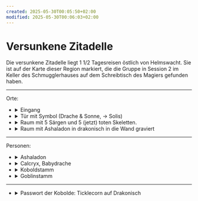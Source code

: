```yaml
---
created: 2025-05-30T00:05:50+02:00
modified: 2025-05-30T00:06:03+02:00
---
```


# Versunkene Zitadelle

Die versunkene Zitadelle liegt 1 1/2 Tagesreisen östlich von Helmswacht. Sie ist auf der Karte dieser Region markiert, die die Gruppe in Session 2 im Keller des Schmugglerhauses auf dem Schreibtisch des Magiers gefunden haben.

* * *

Orte:
<ul>
  <li><details><summary>Eingang</summary>Gepflasterte Lichtung im Wald, von stehende und gestützte Säulen umgeben, Schlucht (30ft breit, viele Kilometer lang), Eingang am Boden der Schlucht.</details></li>
  <li><details><summary>Tür mit Symbol (Drache & Sonne, -> Solis)</summary>verschlossen. Kobolde haben den Schlüssel.</details></li>
  <li><details><summary>Raum mit 5 Särgen und 5 (jetzt) toten Skeletten.</summary></details></li>
  <li><details><summary>Raum mit Ashaladon in drakonisch in die Wand graviert</summary></details></li>
</ul>

* * *

Personen:
<ul>
  <li><details><summary>Ashaladon</summary>in drakonisch in die Wand gravierter Name</details></li>
  <li><details><summary>Calcryx, Babydrache</summary>zuvor von Kobolden besessen, jetzt von Goblins entführt.</details></li>
  <li><details><summary>Koboldstamm</summary>
- Yusdrayl, Anführer
- Meepo, schluchzender Kobold</details></li>
  <li><details><summary>Goblinstamm</summary></details></li>
</ul>

* * *

<ul>
  <li><details><summary>Passwort der Kobolde: Ticklecorn auf Drakonisch</summary></details></li>
</ul>
